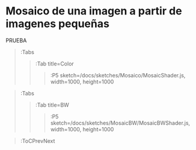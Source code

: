 # Mosaico de una imagen a partir de imagenes pequeñas

PRUEBA

> :Tabs
> > :Tab title=Color
> > >
> > > :P5 sketch=/docs/sketches/Mosaico/MosaicShader.js, width=1000, height=1000

> :Tabs
> > :Tab title=BW
> > >
> > > :P5 sketch=/docs/sketches/MosaicBW/MosaicBWShader.js, width=1000, height=1000


> :ToCPrevNext